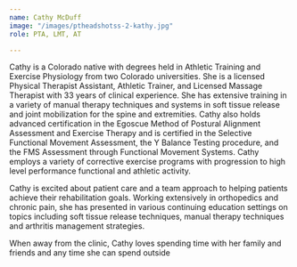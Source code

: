 ```yaml
---
name: Cathy McDuff
image: "/images/ptheadshotss-2-kathy.jpg"
role: PTA, LMT, AT

---
```

Cathy is a Colorado native with degrees held in Athletic Training and Exercise Physiology from two Colorado universities. She is a licensed Physical Therapist Assistant, Athletic Trainer, and Licensed Massage Therapist with 33 years of clinical experience. She has extensive training in a variety of manual therapy techniques and systems in soft tissue release and joint mobilization for the spine and extremities. Cathy also holds advanced certification in the Egoscue Method of Postural Alignment Assessment and Exercise Therapy and is certified in the Selective Functional Movement Assessment, the Y Balance Testing procedure, and the FMS Assessment through Functional Movement Systems. Cathy employs a variety of corrective exercise programs with progression to high level performance functional and athletic activity.  
  
Cathy is excited about patient care and a team approach to helping patients achieve their rehabilitation goals. Working extensively in orthopedics and chronic pain, she has presented in various continuing education settings on topics including soft tissue release techniques, manual therapy techniques and arthritis management strategies.  
  
When away from the clinic, Cathy loves spending time with her family and friends and any time she can spend outside